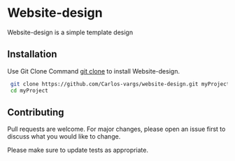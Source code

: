 # Website-design

Website-design is a simple template design

## Installation

 Use Git Clone Command [git clone](https://git-scm.com/docs/git-clone) to install Website-design.

```bash
 git clone https://github.com/Carlos-vargs/website-design.git myProject
 cd myProject
```

## Contributing
Pull requests are welcome. For major changes, please open an issue first to discuss what you would like to change.

Please make sure to update tests as appropriate.

